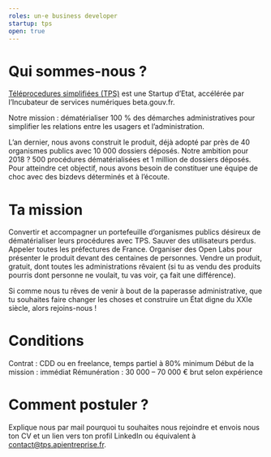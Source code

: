 ```yaml
---
roles: un·e business developer 
startup: tps
open: true
---
```


# Qui sommes-nous ? 

[Téléprocedures simplifiées (TPS)](https://tps.apientreprise.fr/) est une Startup d’Etat, accélérée par l’Incubateur de services numériques beta.gouv.fr.

Notre mission : dématérialiser 100 % des démarches administratives pour simplifier les relations entre les usagers et l’administration.

L’an dernier, nous avons construit le produit, déjà adopté par près de 40 organismes publics avec 10 000 dossiers déposés. Notre ambition pour 2018 ? 500 procédures dématérialisées et 1 million de dossiers déposés. Pour atteindre cet objectif, nous avons besoin de constituer une équipe de choc avec des bizdevs déterminés et à l’écoute.


# Ta mission

Convertir et accompagner un portefeuille d’organismes publics désireux de dématérialiser leurs procédures avec TPS. Sauver des utilisateurs perdus. Appeler toutes les préfectures de France. Organiser des Open Labs pour présenter le produit devant des centaines de personnes. Vendre un produit, gratuit, dont toutes les administrations rêvaient (si tu as vendu des produits pourris dont personne ne voulait, tu vas voir, ça fait une différence).

Si comme nous tu rêves de venir à bout de la paperasse administrative, que tu souhaites faire changer les choses et construire un État digne du XXIe siècle, alors rejoins-nous !


# Conditions

Contrat : CDD ou en freelance, temps partiel à 80% minimum
Début de la mission : immédiat
Rémunération : 30 000 – 70 000 € brut selon expérience


# Comment postuler ? 

Explique nous par mail pourquoi tu souhaites nous rejoindre et envois nous ton CV et un lien vers ton profil LinkedIn ou équivalent à [contact@tps.apientreprise.fr](mailto:contact@tps.apientreprise.fr).

